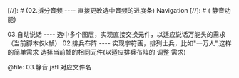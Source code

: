 [//]: # (02.拆分音频 ---- 直接更改选中音频的进度条) Navigation
[//]: # ( 静音功能)

03.自动说话 ---- 选中多个图层，实现直接交换元件，以适应说话万能头的需求（当前脚本仅k帧）
02.排兵布阵 ---- 实现字符画，排列士兵，比如"一万人",这样的简单需求
                选择当前帧的相同元件(以适应排兵布阵的 调整 需求)

@file: 03.静音.jsfl  对应文件名



